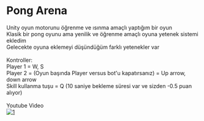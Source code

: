 # Pong Arena
Unity oyun motorunu öğrenme ve ısınma amaçlı yaptığım bir oyun <br />
Klasik bir pong oyunu ama yenilik ve öğrenme amaçlı oyuna yetenek sistemi ekledim <br />
Gelecekte oyuna eklemeyi düşündüğüm farklı yetenekler var <br />
 <br />
Kontroller: <br />
Player 1 = W, S <br />
Player 2 = (Oyun başında Player versus bot'u kapatırsanız) = Up arrow, down arrow <br />
Skill kullanma tuşu = Q (10 saniye bekleme süresi var ve sizden -0.5 puan alıyor) <br />
 <br />
Youtube Video <br />
[![1](http://img.youtube.com/vi/JgXpS6fuHJY/0.jpg)](http://www.youtube.com/watch?v=JgXpS6fuHJY "1")

